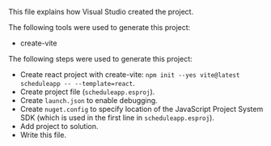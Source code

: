 This file explains how Visual Studio created the project.

The following tools were used to generate this project:
- create-vite

The following steps were used to generate this project:
- Create react project with create-vite: `npm init --yes vite@latest scheduleapp -- --template=react`.
- Create project file (`scheduleapp.esproj`).
- Create `launch.json` to enable debugging.
- Create `nuget.config` to specify location of the JavaScript Project System SDK (which is used in the first line in `scheduleapp.esproj`).
- Add project to solution.
- Write this file.
